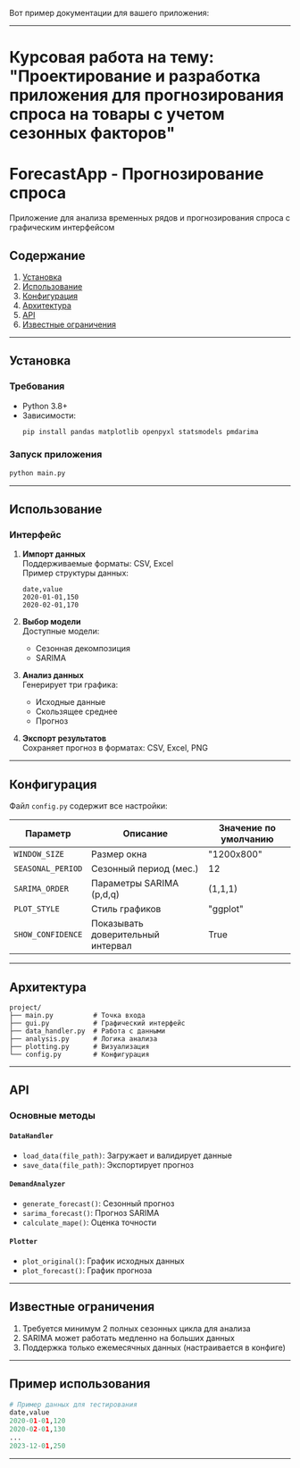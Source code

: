 Вот пример документации для вашего приложения:

---
# Курсовая работа на тему: "Проектирование и разработка приложения для прогнозирования спроса на товары с учетом сезонных факторов"
# ForecastApp - Прогнозирование спроса
Приложение для анализа временных рядов и прогнозирования спроса с графическим интерфейсом

## Содержание
1. [Установка](#установка)
2. [Использование](#использование)
3. [Конфигурация](#конфигурация)
4. [Архитектура](#архитектура)
5. [API](#api)
6. [Известные ограничения](#известные-ограничения)

---

## Установка
### Требования
- Python 3.8+
- Зависимости:
  ```bash
  pip install pandas matplotlib openpyxl statsmodels pmdarima
  ```

### Запуск приложения
```bash
python main.py
```

---

## Использование
### Интерфейс

1. **Импорт данных**  
   Поддерживаемые форматы: CSV, Excel  
   Пример структуры данных:
   ```csv
   date,value
   2020-01-01,150
   2020-02-01,170
   ```

2. **Выбор модели**  
   Доступные модели:
   - Сезонная декомпозиция
   - SARIMA

3. **Анализ данных**  
   Генерирует три графика:
   - Исходные данные
   - Скользящее среднее
   - Прогноз

4. **Экспорт результатов**  
   Сохраняет прогноз в форматах: CSV, Excel, PNG

---

## Конфигурация
Файл `config.py` содержит все настройки:

| Параметр | Описание | Значение по умолчанию |
|----------|----------|-----------------------|
| `WINDOW_SIZE` | Размер окна | "1200x800" |
| `SEASONAL_PERIOD` | Сезонный период (мес.) | 12 |
| `SARIMA_ORDER` | Параметры SARIMA (p,d,q) | (1,1,1) |
| `PLOT_STYLE` | Стиль графиков | "ggplot" |
| `SHOW_CONFIDENCE` | Показывать доверительный интервал | True |

---

## Архитектура
```
project/
├── main.py          # Точка входа
├── gui.py           # Графический интерфейс
├── data_handler.py  # Работа с данными
├── analysis.py      # Логика анализа
├── plotting.py      # Визуализация
└── config.py        # Конфигурация
```

---

## API
### Основные методы
#### `DataHandler`
- `load_data(file_path)`: Загружает и валидирует данные
- `save_data(file_path)`: Экспортирует прогноз

#### `DemandAnalyzer`
- `generate_forecast()`: Сезонный прогноз
- `sarima_forecast()`: Прогноз SARIMA
- `calculate_mape()`: Оценка точности

#### `Plotter`
- `plot_original()`: График исходных данных
- `plot_forecast()`: График прогноза

---

## Известные ограничения
1. Требуется минимум 2 полных сезонных цикла для анализа
2. SARIMA может работать медленно на больших данных
3. Поддержка только ежемесячных данных (настраивается в конфиге)

---

## Пример использования
```python
# Пример данных для тестирования
date,value
2020-01-01,120
2020-02-01,130
...
2023-12-01,250
```

---
